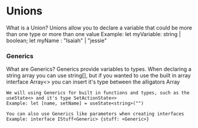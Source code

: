 # Unions
What is a Union? 
    Unions allow you to declare a variable that could be more than one type or more than one value
    Example: let myVariable: string | boolean;
             let myName : "Isaiah" | "jessie"

### Generics
What are Generics?
    Generics provide variables to types. When declaring a string array you can use string[], but if you wanted to use the built in array interface Array<> you can insert it's type between the alligators Array<string>

    We will using Generics for built in functions and types, such as the useState<> and it's type SetActionState<>
    Example: let [name, setName] = useState<string>("")

    You can also use Generics like parameters when creating interfaces
    Example: interface IStuff<Generic> {stuff: <Generic>}
